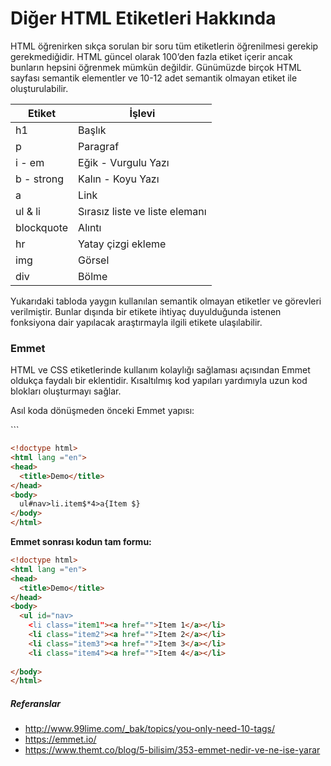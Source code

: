 # Diğer HTML Etiketleri Hakkında

HTML öğrenirken sıkça sorulan bir soru tüm etiketlerin öğrenilmesi gerekip gerekmediğidir. HTML güncel olarak 100’den fazla etiket içerir ancak bunların hepsini öğrenmek mümkün değildir. Günümüzde birçok HTML sayfası semantik elementler ve  10-12 adet semantik olmayan etiket ile oluşturulabilir.  

Etiket     | İşlevi 
-----------|-----------|
h1         | Başlık
p          | Paragraf
i - em     | Eğik - Vurgulu Yazı
b - strong | Kalın - Koyu Yazı
a          | Link
ul & li    | Sırasız liste ve liste elemanı
blockquote | Alıntı
hr         | Yatay çizgi ekleme
img        | Görsel
div        | Bölme 

Yukarıdaki tabloda yaygın kullanılan semantik olmayan etiketler ve görevleri verilmiştir. Bunlar dışında bir etikete ihtiyaç duyulduğunda istenen fonksiyona dair yapılacak araştırmayla ilgili etikete ulaşılabilir. 

  ### Emmet ###
  HTML ve CSS etiketlerinde kullanım kolaylığı sağlaması açısından Emmet oldukça faydalı bir eklentidir. Kısaltılmış kod yapıları yardımıyla uzun kod blokları oluşturmayı sağlar.

  Asıl koda dönüşmeden önceki Emmet yapısı:

  ​```

```html
<!doctype html>
<html lang ="en">
<head>
  <title>Demo</title>
</head>
<body>
  ul#nav>li.item$*4>a{Item $}
</body>
</html>
```

**Emmet sonrası kodun tam formu:**

```html
<!doctype html>
<html lang ="en">
<head>
  <title>Demo</title>
</head>
<body>
  <ul id="nav>
    <li class="item1"><a href="">Item 1</a></li>
    <li class="item2"><a href="">Item 2</a></li>
    <li class="item3"><a href="">Item 3</a></li>
    <li class="item4"><a href="">Item 4</a></li>
 
</body>
</html>
```



##### Referanslar
- http://www.99lime.com/_bak/topics/you-only-need-10-tags/
- https://emmet.io/
- https://www.themt.co/blog/5-bilisim/353-emmet-nedir-ve-ne-ise-yarar
